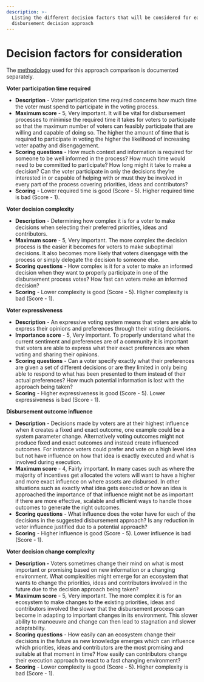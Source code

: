```yaml
---
description: >-
  Listing the different decision factors that will be considered for each
  disbursement decision approach
---
```


# Decision factors for consideration

The [methodology](https://docs.treasuries.co/analysis/approach-comparison-methodology) used for this approach comparison is documented separately.



**Voter participation time required**

* **Description** - Voter participation time required concerns how much time the voter must spend to participate in the voting process.
* **Maximum score** - 5, Very important. It will be vital for disbursement processes to minimise the required time it takes for voters to participate so that the maximum number of voters can feasibly participate that are willing and capable of doing so. The higher the amount of time that is required to participate in voting the higher the likelihood of increasing voter apathy and disengagement.
* **Scoring questions** - How much context and information is required for someone to be well informed in the process? How much time would need to be committed to participate? How long might it take to make a decision? Can the voter participate in only the decisions they’re interested in or capable of helping with or must they be involved in every part of the process covering priorities, ideas and contributors?
* **Scoring** - Lower required time is good (Score - 5). Higher required time is bad (Score - 1).



**Voter decision complexity**

* **Description** - Determining how complex it is for a voter to make decisions when selecting their preferred priorities, ideas and contributors.
* **Maximum score** - 5, Very important. The more complex the decision process is the easier it becomes for voters to make suboptimal decisions. It also becomes more likely that voters disengage with the process or simply delegate the decision to someone else.
* **Scoring questions** - How complex is it for a voter to make an informed decision when they want to properly participate in one of the disbursement process votes? How fast can voters make an informed decision?
* **Scoring** - Lower complexity is good (Score - 5). Higher complexity is bad (Score - 1).



**Voter expressiveness**

* **Description** - An expressive voting system means that voters are able to express their opinions and preferences through their voting decisions.
* **Importance score** - 5, Very important. To properly understand what the current sentiment and preferences are of a community it is important that voters are able to express what their exact preferences are when voting and sharing their opinions.
* **Scoring questions** - Can a voter specify exactly what their preferences are given a set of different decisions or are they limited in only being able to respond to what has been presented to them instead of their actual preferences? How much potential information is lost with the approach being taken?
* **Scoring** - Higher expressiveness is good (Score - 5). Lower expressiveness is bad (Score - 1).



**Disbursement outcome influence**

* **Description** - Decisions made by voters are at their highest influence when it creates a fixed and exact outcome, one example could be a system parameter change. Alternatively voting outcomes might not produce fixed and exact outcomes and instead create influenced outcomes. For instance voters could prefer and vote on a high level idea but not have influence on how that idea is exactly executed and what is involved during execution.
* **Maximum score** - 4, Fairly important. In many cases such as where the majority of incentives get allocated the voters will want to have a higher and more exact influence on where assets are disbursed. In other situations such as exactly what idea gets executed or how an idea is approached the importance of that influence might not be as important if there are more effective, scalable and efficient ways to handle those outcomes to generate the right outcomes.
* **Scoring questions** - What influence does the voter have for each of the decisions in the suggested disbursement approach? Is any reduction in voter influence justified due to a potential approach?
* **Scoring** - Higher influence is good (Score - 5). Lower influence is bad (Score - 1).



**Voter decision change complexity**

* **Description -** Voters sometimes change their mind on what is most important or promising based on new information or a changing environment. What complexities might emerge for an ecosystem that wants to change the priorities, ideas and contributors involved in the future due to the decision approach being taken?
* **Maximum score** - 5, Very important. The more complex it is for an ecosystem to make changes to the existing priorities, ideas and contributors involved the slower that the disbursement process can become in adapting to important changes in its environment. This slower ability to manoeuvre and change can then lead to stagnation and slower adaptability.
* **Scoring questions** - How easily can an ecosystem change their decisions in the future as new knowledge emerges which can influence which priorities, ideas and contributors are the most promising and suitable at that moment in time? How easily can contributors change their execution approach to react to a fast changing environment?
* **Scoring** - Lower complexity is good (Score - 5). Higher complexity is bad (Score - 1).
